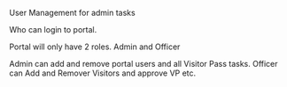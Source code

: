 User Management for admin tasks

Who can login to portal.

Portal will only have 2 roles.  Admin and Officer

Admin can add and remove portal users and all Visitor Pass tasks.
Officer can Add and Remover Visitors and approve VP etc.
